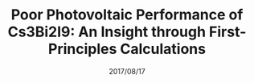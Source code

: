 ---
title: "Poor Photovoltaic Performance of Cs3Bi2I9: An Insight through First-Principles Calculations"
collection: publications
#permalink: /publication/Alkali_additives
#excerpt: 'This paper is about the number 1. The number 2 is left for future work.'
date: 2017/08/17
venue: 'The journal of physical chemistry C'
paperurl: 'https://pubs.acs.org/doi/abs/10.1021/acs.jpcc.7b03501'
authors: 'Biplab Ghosh, Sudip Chakraborty, Hao Wei, Claude Guet, Shuzhou Li, Subodh Mhaisalkar, Nripan Mathews'
---